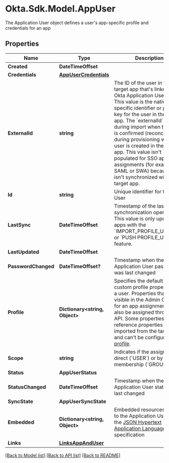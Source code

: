 # Okta.Sdk.Model.AppUser
The Application User object defines a user's app-specific profile and credentials for an app

## Properties

Name | Type | Description | Notes
------------ | ------------- | ------------- | -------------
**Created** | **DateTimeOffset** |  | [optional] 
**Credentials** | [**AppUserCredentials**](AppUserCredentials.md) |  | [optional] 
**ExternalId** | **string** | The ID of the user in the target app that&#39;s linked to the Okta Application User object. This value is the native app-specific identifier or primary key for the user in the target app.  The &#x60;externalId&#x60; is set during import when the user is confirmed (reconciled) or during provisioning when the user is created in the target app. This value isn&#39;t populated for SSO app assignments (for example, SAML or SWA) because it isn&#39;t synchronized with a target app. | [optional] [readonly] 
**Id** | **string** | Unique identifier for the Okta User | [optional] 
**LastSync** | **DateTimeOffset** | Timestamp of the last synchronization operation. This value is only updated for apps with the &#x60;IMPORT_PROFILE_UPDATES&#x60; or &#x60;PUSH PROFILE_UPDATES&#x60; feature. | [optional] [readonly] 
**LastUpdated** | **DateTimeOffset** |  | [optional] 
**PasswordChanged** | **DateTimeOffset?** | Timestamp when the Application User password was last changed | [optional] [readonly] 
**Profile** | **Dictionary&lt;string, Object&gt;** | Specifies the default and custom profile properties for a user. Properties that are visible in the Admin Console for an app assignment can also be assigned through the API. Some properties are reference properties that are imported from the target app and can&#39;t be configured. See [profile](/openapi/okta-management/management/tag/User/#tag/User/operation/getUser!c&#x3D;200&amp;path&#x3D;profile&amp;t&#x3D;response).  | [optional] 
**Scope** | **string** | Indicates if the assignment is direct (&#x60;USER&#x60;) or by group membership (&#x60;GROUP&#x60;). | [optional] 
**Status** | **AppUserStatus** |  | [optional] 
**StatusChanged** | **DateTimeOffset** | Timestamp when the Application User status was last changed | [optional] [readonly] 
**SyncState** | **AppUserSyncState** |  | [optional] 
**Embedded** | **Dictionary&lt;string, Object&gt;** | Embedded resources related to the Application User using the [JSON Hypertext Application Language](https://datatracker.ietf.org/doc/html/draft-kelly-json-hal-06) specification | [optional] [readonly] 
**Links** | [**LinksAppAndUser**](LinksAppAndUser.md) |  | [optional] 

[[Back to Model list]](../README.md#documentation-for-models) [[Back to API list]](../README.md#documentation-for-api-endpoints) [[Back to README]](../README.md)

